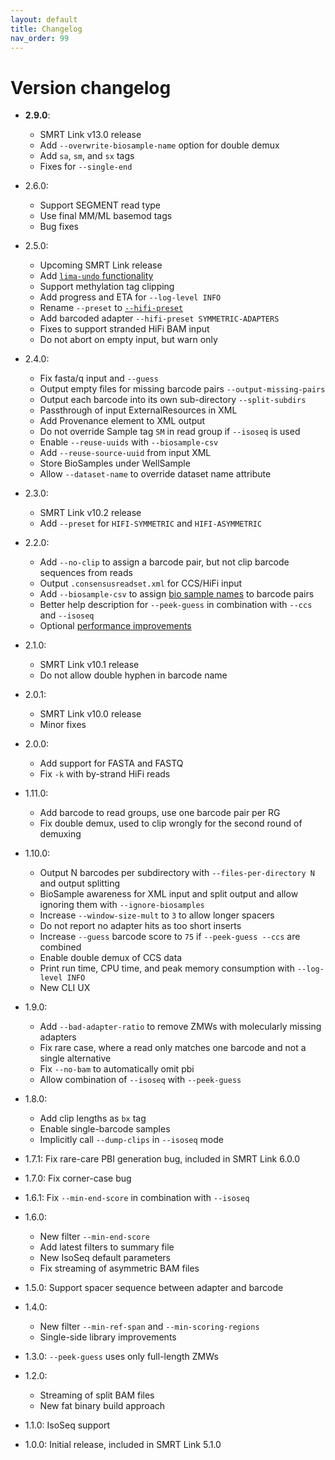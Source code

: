 ```yaml
---
layout: default
title: Changelog
nav_order: 99
---
```


# Version changelog

 * **2.9.0**:
   * SMRT Link v13.0 release
   * Add `--overwrite-biosample-name` option for double demux
   * Add `sa`, `sm`, and `sx` tags
   * Fixes for `--single-end` 

 * 2.6.0:
   * Support SEGMENT read type
   * Use final MM/ML basemod tags
   * Bug fixes

 * 2.5.0:
   * Upcoming SMRT Link release
   * Add [`lima-undo` functionality](/faq/undo)
   * Support methylation tag clipping
   * Add progress and ETA for `--log-level INFO`
   * Rename `--preset` to [`--hifi-preset`](/faq/hifi-presets)
   * Add barcoded adapter `--hifi-preset SYMMETRIC-ADAPTERS`
   * Fixes to support stranded HiFi BAM input
   * Do not abort on empty input, but warn only

 * 2.4.0:
   * Fix fasta/q input and `--guess`
   * Output empty files for missing barcode pairs `--output-missing-pairs`
   * Output each barcode into its own sub-directory `--split-subdirs`
   * Passthrough of input ExternalResources in XML
   * Add Provenance element to XML output
   * Do not override Sample tag `SM` in read group if `--isoseq` is used
   * Enable `--reuse-uuids` with `--biosample-csv`
   * Add `--reuse-source-uuid` from input XML
   * Store BioSamples under WellSample
   * Allow `--dataset-name` to override dataset name attribute

 * 2.3.0:
   * SMRT Link v10.2 release
   * Add `--preset` for `HIFI-SYMMETRIC` and `HIFI-ASYMMETRIC`

 * 2.2.0:
   * Add `--no-clip` to assign a barcode pair, but not clip barcode sequences from reads
   * Output `.consensusreadset.xml` for CCS/HiFi input
   * Add `--biosample-csv` to assign [bio sample names](/faq/biosample) to barcode pairs
   * Better help description for `--peek-guess` in combination with `--ccs` and `--isoseq`
   * Optional [performance improvements](/faq/Speed)

 * 2.1.0:
   * SMRT Link v10.1 release
   * Do not allow double hyphen in barcode name

 * 2.0.1:
   * SMRT Link v10.0 release
   * Minor fixes

 * 2.0.0:
   * Add support for FASTA and FASTQ
   * Fix `-k` with by-strand HiFi reads

 * 1.11.0:
   * Add barcode to read groups, use one barcode pair per RG
   * Fix double demux, used to clip wrongly for the second round of demuxing

 * 1.10.0:
   * Output N barcodes per subdirectory with `--files-per-directory N` and output splitting
   * BioSample awareness for XML input and split output and allow ignoring them with `--ignore-biosamples`
   * Increase `--window-size-mult` to `3` to allow longer spacers
   * Do not report no adapter hits as too short inserts
   * Increase `--guess` barcode score to `75` if `--peek-guess --ccs` are combined
   * Enable double demux of CCS data
   * Print run time, CPU time, and peak memory consumption with `--log-level INFO`
   * New CLI UX

 * 1.9.0:
   * Add `--bad-adapter-ratio` to remove ZMWs with molecularly missing adapters
   * Fix rare case, where a read only matches one barcode and not a single alternative
   * Fix `--no-bam` to automatically omit pbi
   * Allow combination of `--isoseq` with `--peek-guess`

 * 1.8.0:
   * Add clip lengths as `bx` tag
   * Enable single-barcode samples
   * Implicitly call `--dump-clips` in `--isoseq` mode

 * 1.7.1: Fix rare-care PBI generation bug, included in SMRT Link 6.0.0

 * 1.7.0: Fix corner-case bug

 * 1.6.1: Fix `--min-end-score` in combination with `--isoseq`

 * 1.6.0:
   * New filter `--min-end-score`
   * Add latest filters to summary file
   * New IsoSeq default parameters
   * Fix streaming of asymmetric BAM files

 * 1.5.0: Support spacer sequence between adapter and barcode

 * 1.4.0:
   * New filter `--min-ref-span` and `--min-scoring-regions`
   * Single-side library improvements

 * 1.3.0: `--peek-guess` uses only full-length ZMWs

 * 1.2.0:
   * Streaming of split BAM files
   * New fat binary build approach

 * 1.1.0: IsoSeq support

 * 1.0.0: Initial release, included in SMRT Link 5.1.0
